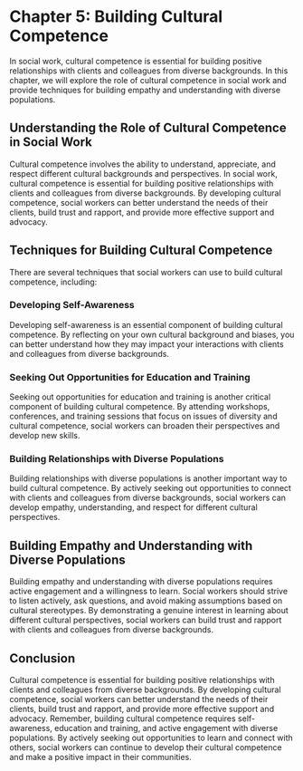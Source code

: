 Chapter 5: Building Cultural Competence
=======================================

In social work, cultural competence is essential for building positive relationships with clients and colleagues from diverse backgrounds. In this chapter, we will explore the role of cultural competence in social work and provide techniques for building empathy and understanding with diverse populations.

Understanding the Role of Cultural Competence in Social Work
------------------------------------------------------------

Cultural competence involves the ability to understand, appreciate, and respect different cultural backgrounds and perspectives. In social work, cultural competence is essential for building positive relationships with clients and colleagues from diverse backgrounds. By developing cultural competence, social workers can better understand the needs of their clients, build trust and rapport, and provide more effective support and advocacy.

Techniques for Building Cultural Competence
-------------------------------------------

There are several techniques that social workers can use to build cultural competence, including:

### Developing Self-Awareness

Developing self-awareness is an essential component of building cultural competence. By reflecting on your own cultural background and biases, you can better understand how they may impact your interactions with clients and colleagues from diverse backgrounds.

### Seeking Out Opportunities for Education and Training

Seeking out opportunities for education and training is another critical component of building cultural competence. By attending workshops, conferences, and training sessions that focus on issues of diversity and cultural competence, social workers can broaden their perspectives and develop new skills.

### Building Relationships with Diverse Populations

Building relationships with diverse populations is another important way to build cultural competence. By actively seeking out opportunities to connect with clients and colleagues from diverse backgrounds, social workers can develop empathy, understanding, and respect for different cultural perspectives.

Building Empathy and Understanding with Diverse Populations
-----------------------------------------------------------

Building empathy and understanding with diverse populations requires active engagement and a willingness to learn. Social workers should strive to listen actively, ask questions, and avoid making assumptions based on cultural stereotypes. By demonstrating a genuine interest in learning about different cultural perspectives, social workers can build trust and rapport with clients and colleagues from diverse backgrounds.

Conclusion
----------

Cultural competence is essential for building positive relationships with clients and colleagues from diverse backgrounds. By developing cultural competence, social workers can better understand the needs of their clients, build trust and rapport, and provide more effective support and advocacy. Remember, building cultural competence requires self-awareness, education and training, and active engagement with diverse populations. By actively seeking out opportunities to learn and connect with others, social workers can continue to develop their cultural competence and make a positive impact in their communities.
